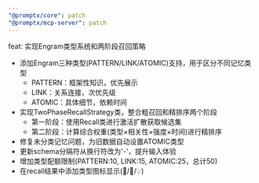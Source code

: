 ```yaml
---
"@promptx/core": patch
"@promptx/mcp-server": patch
---
```


feat: 实现Engram类型系统和两阶段召回策略

- 添加Engram三种类型(PATTERN/LINK/ATOMIC)支持，用于区分不同记忆类型
  - PATTERN：框架性知识，优先展示
  - LINK：关系连接，次优先级
  - ATOMIC：具体细节，依赖时间
- 实现TwoPhaseRecallStrategy类，整合粗召回和精排序两个阶段
  - 第一阶段：使用Recall类进行激活扩散获取候选集
  - 第二阶段：计算综合权重(类型×相关性×强度×时间)进行精排序
- 修复未分类记忆问题，为旧数据自动设置ATOMIC类型
- 更新schema分隔符从换行符改为'-'，提升输入体验
- 增加类型配额限制(PATTERN:10, LINK:15, ATOMIC:25，总计50)
- 在recall结果中添加类型图标显示(🎯/🔗/💡)